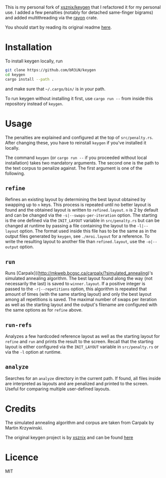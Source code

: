 This is my personal fork of [xsznix/keygen](https://github.com/xsznix/keygen)
that I refactored it for my personal use. I added a few penalties (notably for
detached same-finger bigrams) and added multithreading via the
[rayon](https://docs.rs/rayon/1.5.1/rayon/) crate.

You should start by reading its original readme [here](https://github.com/xsznix/keygen/blob/master/README.md).

# Installation
To install keygen locally, run
```bash
git clone https://github.com/bR3iN/keygen
cd keygen
cargo install --path .
```
and make sure that `~/.cargo/bin/` is in your path.

To run keygen without installing it first, use `cargo run --` from
inside this repository instead of `keygen`.


# Usage
The penalties are explained and configured at the top of `src/penalty.rs`. After changing these, you have to reinstall `keygen` if you've installed it locally.

The command `keygen` (or `cargo run --` if you proceeded without local
installation) takes two mandatory arguments. The second one is the
path to the text corpus to penalize against. The first argument is one
of the following.

## `refine`

Refines an existing layout by determining the best layout obtained by
swapping up to `n` keys. This process is repeated until no better
layout is found and the obtained layout is written to
`refined.layout`.
`n` is 2 by default and can be changed via the `-s|--swaps-per-iteration` option.
The starting is the one defined via the `INIT_LAYOUT` variable in
`src/penalty.rs` but can be changed at runtime by passing a file containing
the layout to the `-l|--layout` option.
The format used inside this file has to be the same as in the output files generated by `keygen`, see `./mroi.layout` for a reference.
To write the resulting layout to another file than `refined.layout`, use the `-o|--output` option.

## `run`

Runs [Carpalx]((http://mkweb.bcgsc.ca/carpalx/?simulated_annealing)'s simulated annealing algorithm. The best layout found along the way (not necessarily the last) is saved to `winner.layout`.
If a positive integer is passed to the `-r|--repetitions` option, this algorithm is repeated that amount of times (with the same starting layout) and only the best layout among all repetitions is saved.
The maximal number of swaps per iteration as well as the starting layout and the output's filename are configured with the same options as for `refine` above.

## `run-refs`

Analyzes a few hardcoded reference layout as well as the starting layout for `refine` and `run` and prints the result to the screen. Recall that the starting layout is either configured via the `INIT_LAYOUT` variable in `src/penalty.rs` or via the `-l` option at runtime.

## `analyze`

Searches for an `analyze` directory in the current path. If found, all files inside are interpreted as layouts and are penalized and printed to the screen.
Useful for comparing multiple user-defined layouts.

# Credits

The simulated annealing algorithm and corpus are taken from Carpalx by Martin Krzywinski.

The original keygen project is by [xsznix](https://github.com/xsznix) and can be found [here](https://github.com/xsznix/keygen)

# Licence

MIT
